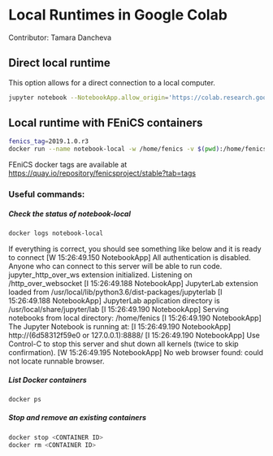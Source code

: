   # Local Runtimes in Google Colab
  Contributor: Tamara Dancheva
  ## Direct local runtime
  This option allows for a direct connection to a local computer.
  ```bash
  jupyter notebook --NotebookApp.allow_origin='https://colab.research.google.com' --port=8886 --NotebookApp.port_retries=0
  ```
  ## Local runtime with FEniCS containers
  ```bash
  fenics_tag=2019.1.0.r3
  docker run --name notebook-local -w /home/fenics -v $(pwd):/home/fenics/shared -ti -d -p 127.0.0.1:8888:8888 quay.io/fenicsproject/stable:${fenics_tag} "sudo pip install jupyter_http_over_ws; sudo apt-get install -y gmsh; jupyter serverextension enable --py jupyter_http_over_ws; jupyter-notebook --ip=0.0.0.0 --NotebookApp.allow_origin='https://colab.research.google.com' --NotebookApp.port_retries=0 --NotebookApp.allow_root=True --NotebookApp.disable_check_xsrf=True --NotebookApp.token='' --NotebookApp.password='' --port=8888"
  ```
  FEniCS docker tags are available at https://quay.io/repository/fenicsproject/stable?tab=tags
  
  ### Useful commands:
  
  ##### Check the status of notebook-local
  ```bash
  docker logs notebook-local
  ```
  If everything is correct, you should see something like below and it is ready to connect
  [W 15:26:49.150 NotebookApp] All authentication is disabled.  Anyone who can connect to this server will be able to run code. 
  jupyter_http_over_ws extension initialized. Listening on /http_over_websocket
  [I 15:26:49.188 NotebookApp] JupyterLab extension loaded from /usr/local/lib/python3.6/dist-packages/jupyterlab
  [I 15:26:49.188 NotebookApp] JupyterLab application directory is /usr/local/share/jupyter/lab
  [I 15:26:49.190 NotebookApp] Serving notebooks from local directory: /home/fenics
  [I 15:26:49.190 NotebookApp] The Jupyter Notebook is running at:
  [I 15:26:49.190 NotebookApp] http://(6d58312f59e0 or 127.0.0.1):8888/
  [I 15:26:49.190 NotebookApp] Use Control-C to stop this server and shut down all kernels (twice to skip confirmation).
  [W 15:26:49.195 NotebookApp] No web browser found: could not locate runnable browser.

 ##### List Docker containers
  ```bash
  docker ps
  ```
 ##### Stop and remove an existing containers
  ```bash
  docker stop <CONTAINER ID>
  docker rm <CONTAINER ID>
  ```
